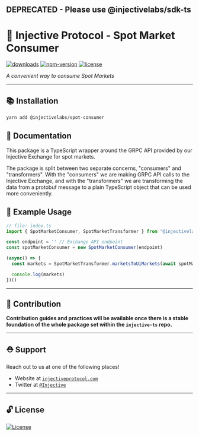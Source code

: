 ## DEPRECATED - Please use @injectivelabs/sdk-ts

# 🌟 Injective Protocol - Spot Market Consumer

[![downloads](https://img.shields.io/npm/dm/@injectivelabs/spot-consumer.svg)](https://www.npmjs.com/package/@injectivelabs/spot-consumer)
[![npm-version](https://img.shields.io/npm/v/@injectivelabs/spot-consumer.svg)](https://www.npmjs.com/package/@injectivelabs/spot-consumer)
[![license](https://img.shields.io/npm/l/express.svg)]()

_A convenient way to consume Spot Markets_

---

## 📚 Installation

```bash
yarn add @injectivelabs/spot-consumer
```

## 📖 Documentation

This package is a TypeScript wrapper around the GRPC API provided by our Injective Exchange for spot markets.

The package is split between two separate concerns, "consumers" and "transformers". With the "consumers" we are making GRPC API calls to the Injective Exchange, and with the "transformers" we are transforming the data from a protobuf message to a plain TypeScript object that can be used more conveniently.

## 📖 Example Usage

```ts
// file: index.ts
import { SpotMarketConsumer, SpotMarketTransformer } from "@injectivelabs/spot-consumer"

const endpoint = '' // Exchange API endpoint
const spotMarketConsumer = new SpotMarketConsumer(endpoint)

(async() => {
  const markets = SpotMarketTransformer.marketsToUiMarkets(await spotMarketConsumer.fetchMarkets()) // returns UiSpotMarket[]

  console.log(markets)
})()
```

---

## 📜 Contribution

**Contribution guides and practices will be available once there is a stable foundation of the whole package set within the `injective-ts` repo.**

---

## ⛑ Support

Reach out to us at one of the following places!

- Website at <a href="https://injectiveprotocol.com" target="_blank">`injectiveprotocol.com`</a>
- Twitter at <a href="https://twitter.com/Injective_" target="_blank">`@Injective`</a>

---

## 🔓 License

[![License](https://img.shields.io/:license-mit-blue.svg?style=flat-square)](https://badges.mit-license.org)
